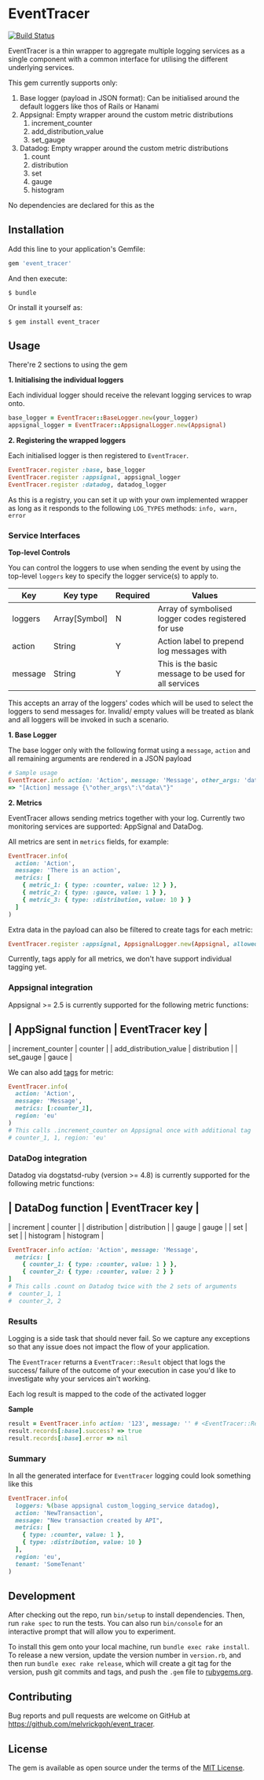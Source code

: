 # EventTracer

[![Build Status](https://travis-ci.org/melvrickgoh/event_tracer.svg?branch=master)](https://travis-ci.org/melvrickgoh/event_tracer)

EventTracer is a thin wrapper to aggregate multiple logging services as a single component with a common interface for utilising the different underlying services.

This gem currently supports only:

1. Base logger (payload in JSON format): Can be initialised around the default loggers like thos of Rails or Hanami
2. Appsignal: Empty wrapper around the custom metric distributions
    1. increment_counter
    2. add_distribution_value
    3. set_gauge
3. Datadog:  Empty wrapper around the custom metric distributions
    1. count
    2. distribution
    3. set
    4. gauge
    5. histogram

No dependencies are declared for this as the

## Installation

Add this line to your application's Gemfile:

```ruby
gem 'event_tracer'
```

And then execute:

    $ bundle

Or install it yourself as:

    $ gem install event_tracer

## Usage

There're 2 sections to using the gem

**1. Initialising the individual loggers**

Each individual logger should receive the relevant logging services to wrap onto.

```ruby
base_logger = EventTracer::BaseLogger.new(your_logger)
appsignal_logger = EventTracer::AppsignalLogger.new(Appsignal)
```

**2. Registering the wrapped loggers**

Each initialised logger is then registered to `EventTracer`.

```ruby
EventTracer.register :base, base_logger
EventTracer.register :appsignal, appsignal_logger
EventTracer.register :datadog, datadog_logger
```

As this is a registry, you can set it up with your own implemented wrapper as long as it responds to the following `LOG_TYPES` methods: `info, warn, error`

### Service Interfaces

**Top-level Controls**

You can control the loggers to use when sending the event by using the top-level `loggers` key to specify the logger service(s) to apply to.

Key | Key type | Required | Values
----|----------|----------|--------
loggers | Array[Symbol] | N | Array of symbolised logger codes registered for use
action | String | Y | Action label to prepend log messages with
message | String | Y | This is the basic message to be used for all services

This accepts an array of the loggers' codes which will be used to select the loggers to send messages for. Invalid/ empty values will be treated as blank and all loggers will be invoked in such a scenario.

**1. Base Logger**

The base logger only with the following format using a `message`,
`action` and all remaining arguments are rendered in a JSON payload

```ruby
# Sample usage
EventTracer.info action: 'Action', message: 'Message', other_args: 'data'
=> "[Action] message {\"other_args\":\"data\"}"
```

**2. Metrics**

EventTracer allows sending metrics together with your log. Currently two
monitoring services are supported: AppSignal and DataDog.

All metrics are sent in `metrics` fields, for example:

```ruby
EventTracer.info(
  action: 'Action',
  message: 'There is an action',
  metrics: [
    { metric_1: { type: :counter, value: 12 } },
    { metric_2: { type: :gauce, value: 1 } },
    { metric_3: { type: :distribution, value: 10 } }
  ]
)
```

Extra data in the payload can also be filtered to create tags for each metric:

```ruby
EventTracer.register :appsignal, AppsignalLogger.new(Appsignal, allowed_tags: [:extra_data])
```

Currently, tags apply for all metrics, we don't have support individual tagging yet.


### Appsignal integration

Appsignal >= 2.5 is currently supported for the following metric functions:

| AppSignal function     | EventTracer key |
--------------------------------------------
| increment_counter      | counter         |
| add_distribution_value | distribution    |
| set_gauge              | gauce           |

We can also add [tags](https://docs.appsignal.com/metrics/custom.html#metric-tags) for metric:

```ruby
EventTracer.info(
  action: 'Action',
  message: 'Message',
  metrics: [:counter_1],
  region: 'eu'
)
# This calls .increment_counter on Appsignal once with additional tag
# counter_1, 1, region: 'eu'
```

### DataDog integration

Datadog via dogstatsd-ruby (version >= 4.8) is currently supported for the following metric functions:

| DataDog function     | EventTracer key |
--------------------------------------------
| increment              | counter         |
| distribution           | distribution    |
| gauge                  | gauge           |
| set                    | set             |
| histogram              | histogram       |


```ruby
EventTracer.info action: 'Action', message: 'Message',
  metrics: [
    { counter_1: { type: :counter, value: 1 } },
    { counter_2: { type: :counter, value: 2 } }
]
# This calls .count on Datadog twice with the 2 sets of arguments
#  counter_1, 1
#  counter_2, 2
```

### Results

Logging is a side task that should never fail. So we capture any exceptions so that any issue does not impact the flow of your application.

The `EventTracer` returns a `EventTracer::Result` object that logs the success/ failure of the outcome of your execution in case you'd like to investigate why your services ain't working.

Each log result is mapped to the code of the activated logger

**Sample**

```ruby
result = EventTracer.info action: '123', message: '' # <EventTracer::Result @records={:base=>#<struct EventTracer::LogResult :success?=true, error=nil>}>
result.records[:base].success? => true
result.records[:base].error => nil
```

### Summary

In all the generated interface for `EventTracer` logging could look something like this

```ruby
EventTracer.info(
  loggers: %(base appsignal custom_logging_service datadog),
  action: 'NewTransaction',
  message: "New transaction created by API",
  metrics: [
    { type: :counter, value: 1 },
    { type: :distribution, value: 10 }
  ],
  region: 'eu',
  tenant: 'SomeTenant'
)
```

## Development

After checking out the repo, run `bin/setup` to install dependencies. Then, run `rake spec` to run the tests. You can also run `bin/console` for an interactive prompt that will allow you to experiment.

To install this gem onto your local machine, run `bundle exec rake install`. To release a new version, update the version number in `version.rb`, and then run `bundle exec rake release`, which will create a git tag for the version, push git commits and tags, and push the `.gem` file to [rubygems.org](https://rubygems.org).

## Contributing

Bug reports and pull requests are welcome on GitHub at https://github.com/melvrickgoh/event_tracer.

## License

The gem is available as open source under the terms of the [MIT License](https://opensource.org/licenses/MIT).
